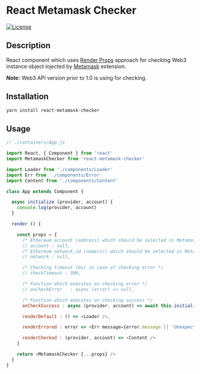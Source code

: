 # React Metamask Checker

[![License](https://img.shields.io/badge/License-MIT-000000.svg)](https://opensource.org/licenses/MIT)

## Description

React component which uses [Render Props](https://reactjs.org/docs/render-props.html) approach for checking Web3 instance object injected by [Metamask](https://metamask.io/) extension.

***Note:*** Web3 API version prior to 1.0 is using for checking.

## Installation

```bash
yarn install react-metamask-checker
```

[//]: # ("## Test")
[//]: # ("")
[//]: # ("```bash")
[//]: # ("# Coming soon...")
[//]: # ("```")

## Usage

```javascript
// ./containers/App.js

import React, { Component } from 'react'
import MetamaskChecker from 'react-metamask-checker'

import Loader from './components/Loader'
import Err from './components/Error'
import Content from './components/Content'

class App extends Component {

  async initialize (provider, account) {
    console.log(provider, account)
  }

  render () {

    const props = {
      /* Ethereum account (address) which should be selected in Metamask */
      // account : null,
      /* Ethereum network_id (numeric) which should be selected in Metamask */
      // network : null,

      /* Checking timeout (ms) in case of checking error */
      // checkTimeout : 300,

      /* Function which executes on checking error */
      // onCheckError   : async (error) => null,

      /* Function which executes on checking success */
      onCheckSuccess : async (provider, account) => await this.initialize(provider, account),

      renderDefault : () => <Loader />,

      renderErrored : error => <Err message={error.message || 'Unexpected error'} />,

      renderChecked : (provider, account) => <Content />
    }

    return <MetamaskChecker {...props} />
  }
}
```
